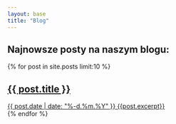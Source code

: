 ```yaml
---
layout: base
title: "Blog"
---
```


<main>
    <section>
        <h2>Najnowsze posty na naszym blogu:</h2>
        <div class="card-container">
            {% for post in site.posts limit:10 %}
                <a href="{{ post.url }}">
                    <div class="card card-post">
                        <h2>{{ post.title }}</h2>
                        <span class="meta">{{ post.date | date: "%-d.%m.%Y" }}</span>
                        {{post.excerpt}}
                    </div>
                </a>
            {% endfor %}
        </div>
    </section>
</main>


